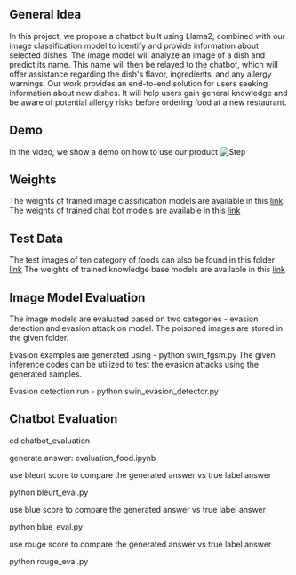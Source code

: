 ## General Idea
In this project, we propose a chatbot built using Llama2, combined with our image classification model to identify and provide information about selected dishes. The image model will analyze an image of a dish and predict its name. This name will then be relayed to the chatbot, which will offer assistance regarding the dish's flavor, ingredients, and any allergy warnings. Our work provides an end-to-end solution for users seeking information about new dishes. It will help users gain general knowledge and be aware of potential allergy risks before ordering food at a new restaurant.

## Demo
In the video, we show a demo on how to use our product
![Step](midterm_demo.gif)

## Weights
The weights of trained image classification models are available in this [link](https://usf.box.com/s/uda1dmwcqzpz6gyhz3jac6shfhypu5sc).
The weights of trained chat bot models are available in this [link](https://usf.box.com/s/5559jnyiq013a0dqfj4255jxcws6zs1a)

## Test Data
The test images of ten category of foods can also be found in this folder [link](https://usf.box.com/s/kf7f5a3sb2d3rdxsvgdg5t2gou4fn5na)
The weights of trained knowledge base models are available in this [link](https://usf.box.com/s/5559jnyiq013a0dqfj4255jxcws6zs1a)
## Image Model Evaluation
The image models are evaluated based on two categories - evasion detection and evasion attack on model.
The poisoned images are stored in the given folder. 

Evasion examples are generated using - python swin_fgsm.py
The given inference codes can be utilized to test the evasion attacks using the generated samples. 

Evasion detection run - python swin_evasion_detector.py

## Chatbot Evaluation

cd chatbot_evaluation

generate answer: evaluation_food.ipynb

use bleurt score to compare the generated answer vs true label answer

python bleurt_eval.py

use blue score to compare the generated answer vs true label answer

python blue_eval.py 

use rouge score to compare the generated answer vs true label answer

python rouge_eval.py 
